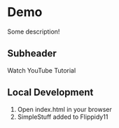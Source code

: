 # Demo

Some description!

## Subheader

Watch YouTube Tutorial

## Local Development

1. Open index.html in your browser
2. SimpleStuff added to Flippidy11
